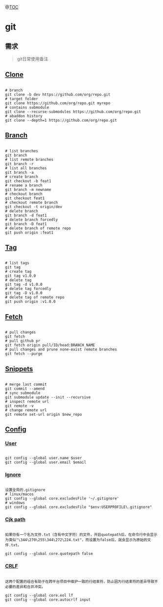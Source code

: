 @[TOC](这里写自定义目录标题)

# git

## 需求

>   git日常使用备注



## [Clone](https://sigoden.github.io/mynotes/tools/git.html#clone)

```

# branch
git clone -b dev https://github.com/org/repo.git
# target folder
git clone https://github.com/org/repo.git myrepo 
# contains submodule
git clone --recurse-submodules https://github.com/org/repo.git
# abaddon history
git clone --depth=1 https://github.com/org/repo.git
```

## [Branch](https://sigoden.github.io/mynotes/tools/git.html#branch)

```

# list branches
git branch
# list remote branches
git branch -r
# list all branches
git branch -a
# create branch
git checkout -b feat1
# rename a branch
git branch -m newname
# checkout branch
git checkout feat1
# checkout remote branch
git checkout -t origin/dev
# delete branch
git branch -d feat1
# delete branch forcedly
git branch -D feat1
# delete branch of remote repo
git push origin :feat1
```

## [Tag](https://sigoden.github.io/mynotes/tools/git.html#tag)

```

# list tags
git tag
# create tag
git tag v1.0.0
# delete tag
git tag -d v1.0.0
# delete tag forcedly
git tag -D v1.0.0
# delete tag of remote repo
git push origin :v1.0.0
```

## [Fetch](https://sigoden.github.io/mynotes/tools/git.html#fetch)

```

# pull changes
git fetch
# pull github pr
git fetch origin pull/ID/head:BRANCH_NAME
# pull changes and prune none-exist remote branches
git fetch --purge
```

## [Snippets](https://sigoden.github.io/mynotes/tools/git.html#snippets)

```

# merge last commit
git commit --amend
# sync submodule
git submodule update --init --recursive
# inspect remote url
git remote -v
# change remote url
git remote set-url origin $new_repo
```



## [Config](https://sigoden.github.io/mynotes/tools/git.html#config)

### [User](https://sigoden.github.io/mynotes/tools/git.html#user)

```

git config --global user.name $user
git config --global user.email $email
```

### [Ignore](https://sigoden.github.io/mynotes/tools/git.html#ignore)

```

设置全局的.gitignore
# linux/macos
git config --global core.excludesFile '~/.gitignore'
# windows
git config --global core.excludesFile "$env:USERPROFILE\.gitignore"
```

### [Cjk path](https://sigoden.github.io/mynotes/tools/git.html#cjk-path)

```

如果你有一个名为文件.txt（含有中文字符）的文件，开启quotepath后，在命令行中会显示为类似"\344\270\255\344\272\224.txt"，而设置为false后，就会显示为原始的文件.txt。

git config --global core.quotepath false
```

### [CRLF](https://sigoden.github.io/mynotes/tools/git.html#crlf)

```

这两个配置的组合有助于在跨平台项目中维护一致的行结束符，防止因为行结束符的差异导致不必要的差异和合并冲突。

git config --global core.eol lf
git config --global core.autocrlf input
```















